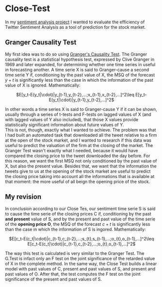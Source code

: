 # Close-Test
In my [sentiment analysis project](https://github.com/DavideGiardini/Twitter-Sentiment-Analysis-to-predict-the-stock-market) I wanted to evaluate the efficiency of Twitter Sentiment Analysis as a tool of prediction for the stock market.<br>

## Granger Causality Test

My first idea was to do so using [Granger's Causality Test](https://en.wikipedia.org/wiki/Granger_causality). The Granger causality test is a statistical hypothesis test, expressed by Clive Granger in 1969 and later expanded, for determining whether one time series in useful in forecasting another. 
A time serie X is said to Granger-cause a second time serie Y if, conditioning by the past value of X, the MSQ of the forecast $y+t$ is significantly less than the case in which the information of the past value of X is ignored. Mathematically:
<p align="center">
$E[y_t-E(y_t|\cdot)|y_{t-1},y_{t-2},...;x_{t-1},x_{t-2},...]^2\leq E[y_t-E(y_t|\cdot)|y_{t-1},y_{t-2},...]^2$
</p>
In other words a time series X is said to Granger-cause Y if it can be shown, usually through a series of t-tests and F-tests on lagged values of X (and with lagged values of Y also included), that those X values provide statistically significant information about future values of Y. <br>
This is not, though, exactly what I wanted to achieve. The problem was that I had built an automated task that downloaded all the tweet relative to a firm at the open of the stock market, and I wanted to research if this data was useful to predict the valuation of the firm at the closing of the market. The Granger Test wasn't exactly what I needed, because it would have compared the closing price to the tweet downloaded the day before. For this reason, we want the first MSQ not only conditioned by the past value of X, but also the present value. Besides that, we want that the information the tweets give to us at the opening of the stock market are useful to predict the closing price taking into account all the informations that is available at that moment: the more useful of all beign the opening price of the stock.

## My revision
In conclusion according to our Close Tes, our sentiment time serie S is said to cause the time serie of the closing prices C if, conditioning by the past **and present** value of S, and by the present and past value of the time serie of the **opening price O**, the MSQ of the forecast $c+t$ is significantly less than the case in which the information of S is ingored. Mathematically:
<p align="center">
$E[c_t-E(c_t|\cdot)|c_{t-1},c_{t-2},...;s_{t},s_{t-1},...;o_{t},o_{t-1},...]^2\leq E[c_t-E(c_t|\cdot)|c_{t-1},c_{t-2},...;o_{t},o_{t-1},...]^2$
</p>

The way this test is calculated is very similar to the Granger Test. The G.Test is infact only an F test on the joint significance of the retarded value of X in the complete method. In the same way, the Close Test builds a linear model with past values of C, present and past values of S, and present and past values of O. After that, the test computes the F test on the joint significance of the present and past values of S.

